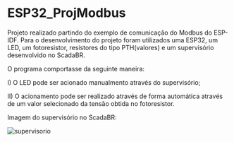 # ESP32_ProjModbus

Projeto realizado partindo do exemplo de comunicação do Modbus do ESP-IDF. Para o desenvolvimento do projeto foram utilizados uma ESP32, um LED, um fotoresistor, resistores do tipo PTH(valores) e um supervisório desenvolvido no ScadaBR. 

O programa comportasse da seguinte maneira:

I) O LED pode ser acionado manualmento através do supervisório;

II) O acionamento pode ser realizado através de forma automática através de um valor selecionado da tensão obtida no fotoresistor. 

Imagem do supervisório no ScadaBR:

![supervisorio](https://user-images.githubusercontent.com/89278224/203318462-56f15358-b1f5-4891-800e-13ee09660360.png)
